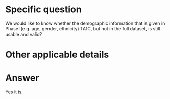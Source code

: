 # Specific question #
We would like to know whether the demographic information that is given in Phase I(e.g. age, gender, ethnicity) TA1C, but not in the full dataset, is still usable and valid?


# Other applicable details #

# Answer # 

Yes it is.